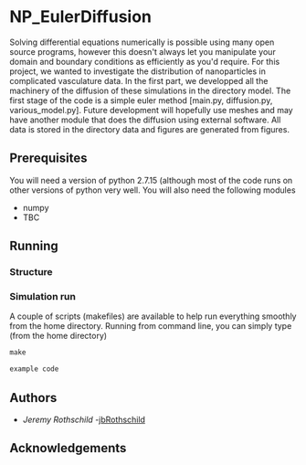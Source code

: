 # NP_EulerDiffusion
Solving differential equations numerically is possible using many open source programs, however this doesn't always let you manipulate your domain and boundary conditions as efficiently as you'd require. For this project, we wanted to investigate the distribution of nanoparticles in complicated vasculature data. In the first part, we developped all the machinery of the diffusion of these simulations in the directory model. The first stage of the code is a simple euler method [main.py, diffusion.py, various_model.py]. Future development will hopefully use meshes and may have another module that does the diffusion using external software. All data is stored in the directory data and figures are generated from figures.

## Prerequisites
You will need a version of python 2.7.15 (although most of the code runs on other versions of python very well. You will also need the following modules
  - numpy
  - TBC
## Running
### Structure

### Simulation run
A couple of scripts (makefiles) are available to help run everything smoothly from the home directory. Running from command line, you can simply type (from the home directory)
```python
make 
```
```bash
example code
```
## Authors
*  *Jeremy Rothschild* -[jbRothschild](https://github.come/jbRothschild)

## Acknowledgements
